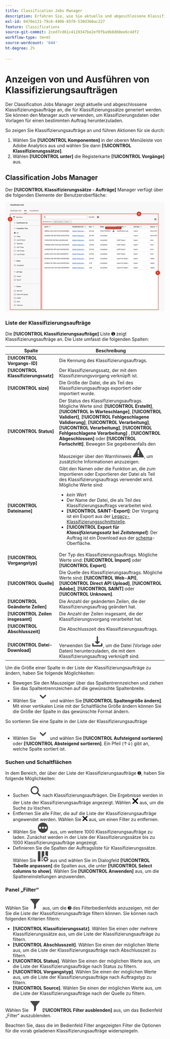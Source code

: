 ```yaml
---
title: Classification Jobs Manager
description: Erfahren Sie, wie Sie aktuelle und abgeschlossene Klassifizierungsaufträge anzeigen, die aus Klassifizierungssätzen generiert wurden.
exl-id: 0470e131-79c6-4906-85f0-530d360ac227
feature: Classifications
source-git-commit: 2ced7cd61c4119347be2ef0fba9b8d60ee6c4df2
workflow-type: tm+mt
source-wordcount: '644'
ht-degree: 2%

---
```


# Anzeigen von und Ausführen von Klassifizierungsaufträgen

Der Classification Jobs Manager zeigt aktuelle und abgeschlossene Klassifizierungsaufträge an, die für Klassifizierungssätze generiert werden. Sie können den Manager auch verwenden, um Klassifizierungsdaten oder Vorlagen für einen bestimmten Auftrag herunterzuladen.

So zeigen Sie Klassifizierungsaufträge an und führen Aktionen für sie durch:


1. Wählen Sie **[!UICONTROL Komponenten]** in der oberen Menüleiste von Adobe Analytics aus und wählen Sie dann **[!UICONTROL Klassifizierungssätze]**.
1. Wählen **[!UICONTROL unter]** die Registerkarte **[!UICONTROL Vorgänge]** aus.

## Classification Jobs Manager

Der **[!UICONTROL Klassifizierungssätze - Aufträge]** Manager verfügt über die folgenden Elemente der Benutzeroberfläche:

![Klassifizierungssätze - Job Manager](manage/assets/classifications-sets-jobs.png)



### Liste der Klassifizierungsaufträge

Die **[!UICONTROL Klassifizierungsaufträge]** Liste ➊ zeigt Klassifizierungsaufträge an. Die Liste umfasst die folgenden Spalten:

| Spalte | Beschreibung |
|---|---|
| **[!UICONTROL Vorgangs-ID]** | Die Kennung des Klassifizierungsauftrags. |
| **[!UICONTROL Klassifizierungssatz]** | Der Klassifizierungssatz, der mit dem Klassifizierungsvorgang verknüpft ist. |
| **[!UICONTROL size]** | Die Größe der Datei, die als Teil des Klassifizierungsauftrags exportiert oder importiert wurde. |
| **[!UICONTROL Status]** | Der Status des Klassifizierungsauftrags. Mögliche Werte sind: **[!UICONTROL Erstellt]**, **[!UICONTROL In Warteschlange]**, **[!UICONTROL Validiert]**, **[!UICONTROL Fehlgeschlagene Validierung]**, **[!UICONTROL Verarbeitung]**, **[!UICONTROL Verarbeitung]**, **[!UICONTROL Fehlgeschlagene Verarbeitung]** , **[!UICONTROL Abgeschlossen]** oder **[!UICONTROL Fortschritt]**. Bewegen Sie gegebenenfalls den Mauszeiger über den Warnhinweis ![Warnhinweis](/help/assets/icons/Alert.svg), um zusätzliche Informationen anzuzeigen. |
| **[!UICONTROL Dateiname]** | Gibt den Namen oder die Funktion an, die zum Importieren oder Exportieren der Datei als Teil des Klassifizierungsauftrags verwendet wird. Mögliche Werte sind: <ul><li>*kein Wert*</li><li>Der Name der Datei, die als Teil des Klassifizierungsauftrags verarbeitet wird.</li><li>**[!UICONTROL SAINT-Export]**: Der Vorgang ist ein Export aus der [Legacy-Klassifizierungsschnittstelle](/help/components/classifications/importer/c-working-with-saint.md).</li><li>**[!UICONTROL Export für _Klassifizierungssatz_ bei _Zeitstempel_]**: Der Auftrag ist ein Download aus der [schema](manage/schema.md#download)-Oberfläche.</li></ul> |
| **[!UICONTROL Vorgangstyp]** | Der Typ des Klassifizierungsauftrags. Mögliche Werte sind: **[!UICONTROL Import]** oder **[!UICONTROL Export]**. |
| **[!UICONTROL Quelle]** | Die Quelle des Klassifizierungsauftrags. Mögliche Werte sind: **[!UICONTROL Web-API]**, **[!UICONTROL Direct API Upload]**, **[!UICONTROL Adobe]**, **[!UICONTROL SAINT]** oder **[!UICONTROL Unknown]**. |
| **[!UICONTROL Geänderte Zeilen]** | Die Anzahl der geänderten Zeilen, die der Klassifizierungsauftrag geändert hat. |
| **[!UICONTROL Zeilen insgesamt]** | Die Anzahl der Zeilen insgesamt, die der Klassifizierungsvorgang verarbeitet hat. |
| **[!UICONTROL Abschlusszeit]** | Die Abschlusszeit des Klassifizierungsauftrags. |
| **[!UICONTROL Datei-Download]** | Verwenden Sie ![Herunterladen](/help/assets/icons/Download.svg), um die Datei (Vorlage oder Daten) herunterzuladen, die mit dem Klassifizierungsauftrag verknüpft sind. |

Um die Größe einer Spalte in der Liste der Klassifizierungsaufträge zu ändern, haben Sie folgende Möglichkeiten:

* Bewegen Sie den Mauszeiger über das Spaltentrennzeichen und ziehen Sie das Spaltentrennzeichen auf die gewünschte Spaltenbreite.
* Wählen Sie ![ChevronDown](/help/assets/icons/ChevronDown.svg) und wählen Sie **[!UICONTROL Spaltengröße ändern]**. Mit einer vertikalen Linie mit der Schaltfläche Größe ändern können Sie die Größe der Spalte in das gewünschte Format ändern.

So sortieren Sie eine Spalte in der Liste der Klassifizierungsaufträge

* Wählen Sie ![ChevronDown](/help/assets/icons/ChevronDown.svg) und wählen Sie **[!UICONTROL Aufsteigend sortieren]** oder **[!UICONTROL Absteigend sortieren]**. Ein Pfeil (↑↓) gibt an, welche Spalte sortiert ist.


### Suchen und Schaltflächen

In dem Bereich, der über der Liste der Klassifizierungsaufträge ➋, haben Sie folgende Möglichkeiten:

* Suchen ![Suchen](/help/assets/icons/Search.svg) nach Klassifizierungsaufträgen. Die Ergebnisse werden in der Liste der Klassifizierungsaufträge angezeigt. Wählen ![CrossSize200](/help/assets/icons/CrossSize200.svg) aus, um die Suche zu löschen.
* Entfernen Sie alle Filter, die auf die Liste der Klassifizierungsaufträge angewendet werden. Wählen Sie ![CrossSize100](/help/assets/icons/CrossSize100.svg) aus, um einen Filter zu entfernen.
* Wählen Sie ![MoreCircle](/help/assets/icons/MoreCircle.svg) aus, um weitere 1000 Klassifizierungsaufträge zu laden. Zunächst werden in der Liste der Klassifizierungssätze bis zu 1000 Klassifizierungsaufträge angezeigt.
* Definieren Sie die Spalten der Auftragsliste für Klassifizierungssätze. Wählen Sie ![ColumnSetting](/help/assets/icons/ColumnSetting.svg) aus und wählen Sie im Dialogfeld **[!UICONTROL Tabelle anpassen]** die Spalten aus, die unter **[!UICONTROL Select columns to show]**. Wählen Sie **[!UICONTROL Anwenden]** aus, um die Spalteneinstellungen anzuwenden.



### Panel „Filter“

Wählen Sie ![Filter](/help/assets/icons/Filter.svg) aus, um die ➌ des Filterbedienfelds anzuzeigen, mit der Sie die Liste der Klassifizierungsaufträge filtern können. Sie können nach folgenden Kriterien filtern:

* **[!UICONTROL Klassifizierungssatz]**. Wählen Sie einen oder mehrere Klassifizierungssätze aus, um die Liste der Klassifizierungsaufträge zu filtern.
* **[!UICONTROL Abschlusszeit]**. Wählen Sie einen der möglichen Werte aus, um die Liste der Klassifizierungsaufträge nach Abschlusszeit zu filtern.
* **[!UICONTROL Status]**. Wählen Sie einen der möglichen Werte aus, um die Liste der Klassifizierungsaufträge nach Status zu filtern.
* **[!UICONTROL Vorgangstyp]**. Wählen Sie einen der möglichen Werte aus, um die Liste der Klassifizierungsaufträge nach Auftragstyp zu filtern.
* **[!UICONTROL Source]**. Wählen Sie einen der möglichen Werte aus, um die Liste der Klassifizierungsaufträge nach der Quelle zu filtern.


Wählen Sie ![Filter](/help/assets/icons/Filter.svg) **[!UICONTROL Filter ausblenden]** aus, um das Bedienfeld „Filter“ auszublenden.

Beachten Sie, dass die im Bedienfeld Filter angezeigten Filter die Optionen für die vorab geladenen Klassifizierungsaufträge widerspiegeln.


<!--

**[!UICONTROL Components]** > **[!UICONTROL Classification sets]** > **[!UICONTROL Jobs]**

You cannot create jobs from this interface. Create jobs by uploading data to a classification set (either manually or through a configured external location), requesting a download file, or requesting a template file.

## Filter classification sets

The left side of the Classification set job manager provides filter settings to locate the desired job. Clicking the filter icon toggles the filter settings visibility. You can filter Classification sets by **[!UICONTROL Classification set]**, **[!UICONTROL Completion time]**, **[!UICONTROL Status]**, **[!UICONTROL Job Type]**, or **[!UICONTROL Source]**.

![Classification set job filters](../assets/classification-set-job-filters.png)

Additional filter options are available above the Classification set job manager columns:

* **[!UICONTROL Search by title]**: Search for jobs by filename.
* **[!UICONTROL Load more]**: The Classification set job manager initially displays up to 1000 jobs. If more jobs exist, click this button to load 1000 more jobs.
* **Show/Hide columns**: Toggle visibility for any column besides [!UICONTROL Filename] and [!UICONTROL Completion time].

## Classification set job manager columns

The following columns are available in the Classification set job manager:

* **[!UICONTROL Filename]**: The name of the upload or download file.
* **[!UICONTROL Classification set]**: The name of the Classification set that the file applies to. You can click the Classification set name to reach the Classification set's [Settings](manage/settings.md).
* **[!UICONTROL Size]**: The size of the file.
* **[!UICONTROL Status]**: The status of the job processing the file.
  * **[!UICONTROL Created]**: The job was submitted.
  * **[!UICONTROL Queued]**: The file is ready to be processed, and is waiting for a classification server to process the file.
  * **[!UICONTROL Validated]**: The file is valid and is waiting to be processed.
  * **[!UICONTROL Failed validation]**: The file is formatted incorrectly or otherwise invalid. The file does not go through processing.
  * **[!UICONTROL Processing]**: The file is actively being processed by Adobe.
  * **[!UICONTROL Failed processing]**: The file failed processing.
  * **[!UICONTROL Complete]**: Processing is complete. Classification data is visible in reporting.
  * **[!UICONTROL Failed]**: Generic failure not related to validation or processing.
* **[!UICONTROL Job type]**: The type of job.
* **[!UICONTROL Source]**: The job source.
* **[!UICONTROL File download]**: Only applies to download jobs, such as downloading classification data or downloading templates. When a download is ready, this column provides a download link.
* **[!UICONTROL Modified lines]**: The number of modified lines.
* **[!UICONTROL Completed lines]**: The number of completed lines.
* **[!UICONTROL Completion time]**: The date and time that the job completed (or failed).
-->